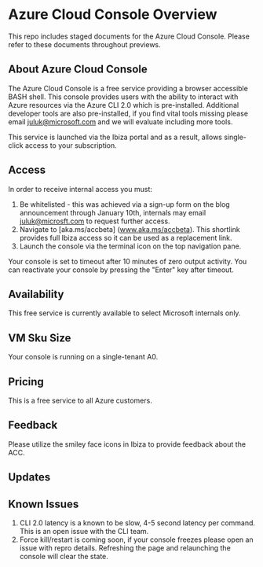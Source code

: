 # Azure Cloud Console Overview
This repo includes staged documents for the Azure Cloud Console. Please refer to these documents throughout previews.

## About Azure Cloud Console
The Azure Cloud Console is a free service providing a browser accessible BASH shell. This console provides users with the ability to interact with Azure resources via the Azure CLI 2.0 which is pre-installed. Additional developer tools are also pre-installed, if you find vital tools missing please email juluk@microsoft.com and we will evaluate including more tools. 

This service is launched via the Ibiza portal and as a result, allows single-click access to your subscription.

## Access 
In order to receive internal access you must:

1. Be whitelisted - this was achieved via a sign-up form on the blog announcement through January 10th, internals may email juluk@microsft.com to request further access. <br>
2. Navigate to [aka.ms/accbeta] (www.aka.ms/accbeta). This shortlink provides full Ibiza access so it can be used as a replacement link. <br>
3. Launch the console via the terminal icon on the top navigation pane.

Your console is set to timeout after 10 minutes of zero output activity. You can reactivate your console by pressing the "Enter" key after timeout.

## Availability
This free service is currently available to select Microsoft internals only.

## VM Sku Size
Your console is running on a single-tenant A0.

## Pricing
This is a free service to all Azure customers.

## Feedback
Please utilize the smiley face icons in Ibiza to provide feedback about the ACC.

## Updates


## Known Issues
1. CLI 2.0 latency is a known to be slow, 4-5 second latency per command. This is an open issue with the CLI team.
2. Force kill/restart is coming soon, if your console freezes please open an issue with repro details. Refreshing the page and relaunching the console will clear the state.